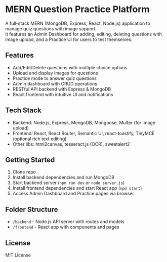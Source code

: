 # MERN Question Practice Platform

A full-stack MERN (MongoDB, Express, React, Node.js) application to manage quiz questions with image support.  
It features an Admin Dashboard for adding, editing, deleting questions with image upload, and a Practice UI for users to test themselves.

## Features

- Add/Edit/Delete questions with multiple choice options
- Upload and display images for questions
- Practice mode to answer quiz questions
- Admin dashboard with CRUD operations
- RESTful API backend with Express & MongoDB
- React frontend with intuitive UI and notifications

## Tech Stack

- Backend: Node.js, Express, MongoDB, Mongoose, Multer (for image upload)
- Frontend: React, React Router, Semantic UI, react-toastify, TinyMCE (optional rich text editing)
- Other libs: html2canvas, tesseract.js (OCR), sweetalert2

## Getting Started

1. Clone repo
2. Install backend dependencies and run MongoDB
3. Start backend server (`npm run dev` or `node server.js`)
4. Install frontend dependencies and start React app (`npm start`)
5. Access Admin Dashboard and Practice pages via browser

## Folder Structure

- `/backend` - Node.js API server with routes and models
- `/frontend` - React app with components and pages

## License

MIT License

